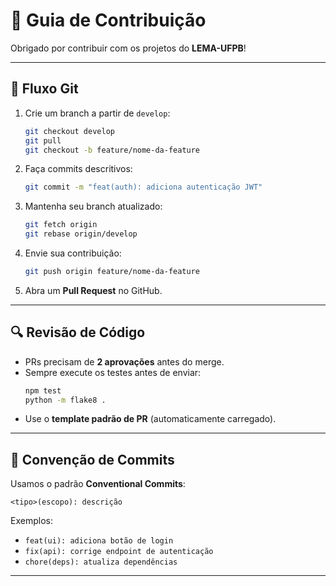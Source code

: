 # 🤝 Guia de Contribuição

Obrigado por contribuir com os projetos do **LEMA-UFPB**!

---

## 🌿 Fluxo Git

1. Crie um branch a partir de `develop`:
   ```bash
   git checkout develop
   git pull
   git checkout -b feature/nome-da-feature
   ```

2. Faça commits descritivos:
   ```bash
   git commit -m "feat(auth): adiciona autenticação JWT"
   ```

3. Mantenha seu branch atualizado:
   ```bash
   git fetch origin
   git rebase origin/develop
   ```

4. Envie sua contribuição:
   ```bash
   git push origin feature/nome-da-feature
   ```

5. Abra um **Pull Request** no GitHub.

---

## 🔍 Revisão de Código

- PRs precisam de **2 aprovações** antes do merge.  
- Sempre execute os testes antes de enviar:  
  ```bash
  npm test
  python -m flake8 .
  ```
- Use o **template padrão de PR** (automaticamente carregado).

---

## 🧩 Convenção de Commits

Usamos o padrão **Conventional Commits**:
```
<tipo>(escopo): descrição
```

Exemplos:
- `feat(ui): adiciona botão de login`
- `fix(api): corrige endpoint de autenticação`
- `chore(deps): atualiza dependências`

---

